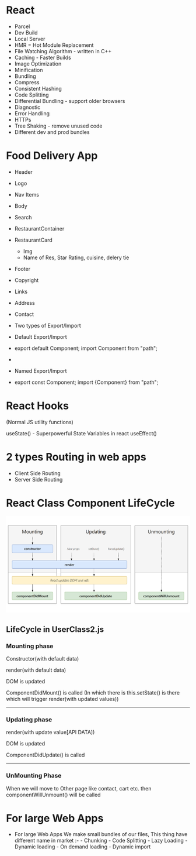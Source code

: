 # React 
- Parcel
- Dev Build
- Local Server
- HMR = Hot Module Replacement
- File Watching Algorithm - written in C++
- Caching - Faster Builds
- Image Optimization
- Minification
- Bundling
- Compress
- Consistent Hashing
- Code Splitting
- Differential Bundling - support older browsers
- Diagnostic
- Error Handling
- HTTPs
- Tree Shaking - remove unused code
- Different dev and prod bundles


# Food Delivery App

- Header
- Logo
- Nav Items
- Body
- Search
- RestaurantContainer
- RestaurantCard
  - Img
  - Name of Res, Star Rating, cuisine, delery tie
- Footer
- Copyright
- Links
- Address
- Contact 
- Two types of Export/Import

- Default Export/Import
- export default Component; import Component from "path";
- 
- Named Export/Import
- export const Component; import {Component} from "path";


# React Hooks
(Normal JS utility functions)

useState() - Superpowerful State Variables in react
useEffect()


# 2 types Routing in web apps
- Client Side Routing
- Server Side Routing


# React Class Component LifeCycle
<img src="./img/React_LifeCycle.png"/> 


<h2>LifeCycle in UserClass2.js</h2>
<h3>Mounting phase</h3>
<p>Constructor(with default data)</p>
<p>render(with default data)</p>
      <p>DOM is updated</p>
      <p>ComponentDidMount() is called
            (In which there is this.setState() is there which will trigger render(with updated values))</p>
<hr/>

<h3>Updating phase</h3>
<p>render(with update value[API DATA])</p>
<p>DOM is updated</p>
<p>ComponentDidUpdate() is called</p>
<hr/>


<h3>UnMounting Phase</h3>
<p>When we will move to Other page like contact, cart etc. then componentWillUnmount() will be called</p>



# For large Web Apps
- For large Web Apps We make small bundles of our files, This thing have different name in market :-
      - Chunking
      - Code Splitting
      - Lazy Loading
      - Dynamic loading
      - On demand loading
      - Dynamic import 